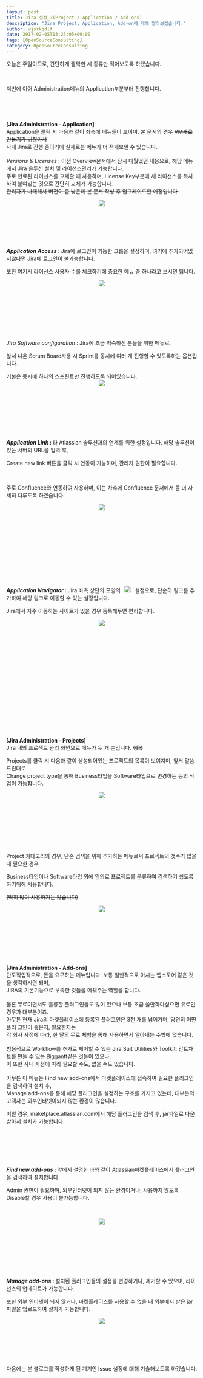 ```yaml
---
layout: post
title: Jira 설정_3(Project / Application / Add-ons)
description: "Jira Project, Application, Add-on에 대해 알아보겠습니다."
author: wjsrkqdlf
date: 2017-02-05T13:23:05+09:00
tags: [OpenSourceConsulting]
category: OpenSourceConsulting
---
```

<div class="area_view">
 <div class="tt_article_useless_p_margin">
  <p>
   오늘은 주말이므로, 간단하게 짤막한 세 종류만 적어보도록 하겠습니다.
  </p>
  <p>
   <br/>
  </p>
  <p>
   저번에 이어 Administration메뉴의 Application부분부터 진행합니다.
  </p>
  <p>
   <br/>
  </p>
  <p>
   <br/>
  </p>
  <div>
   <span>
    <b>
     [Jira Administration - Application]
    </b>
   </span>
  </div>
  <div>
   <span>
    Application을 클릭 시 다음과 같이 좌측에 메뉴들이 보이며. 본 문서의 경우
    <s>
     VM새로 만들기가 귀찮아서
    </s>
   </span>
  </div>
  <div>
   <span>
    사내 Jira로 진행 중이기에 실제로는 메뉴가 더 적게보일 수 있습니다.
   </span>
  </div>
  <div>
   <span>
    <br/>
   </span>
  </div>
  <div>
   <span>
    <i>
     Versions &amp; Licenses
    </i>
    : 이전 Overview문서에서 잠시 다뤘었던 내용으로, 해당 메뉴에서 Jira 솔루션 설치 및 라이선스관리가 가능합니다.
   </span>
  </div>
  <div>
   <span>
    주로 만료된 라이선스를 교체할 때 사용하며, License Key부분에 새 라이선스를
   </span>
   복사하여 붙여넣는 것으로 간단히 교체가 가능합니다.
  </div>
  <div>
   <s>
    관리자가 나태해서 버전이 좀 낮은데 본 문서 작성 후 업그레이드할 예정입니다.
   </s>
  </div>
  <p style="text-align: center; clear: none; float: none;">
   <span class="imageblock" style="display:inline-block;width:820px;;height:auto;max-width:100%">
    <img src="/assets/images/63/1.png"/>
   </span>
  </p>
  <p>
   <br/>
  </p>
  <p>
   <br/>
  </p>
  <p>
   <br/>
  </p>
  <div>
   <b>
    <i>
     Application Access
    </i>
    :
   </b>
   Jira에 로그인이 가능한 그룹을 설정하며, 여기에 추가되어있지않다면 Jira에 로그인이 불가능합니다.
  </div>
  <p>
  </p>
  <div>
   <span>
    또한 여기서 라이선스 사용자 수를 체크하기에 중요한 메뉴 중 하나라고 보시면 됩니다.
   </span>
  </div>
  <p style="text-align: center; clear: none; float: none;">
   <span class="imageblock" style="display:inline-block;width:820px;;height:auto;max-width:100%">
    <img src="/assets/images/63/2.png"/>
   </span>
  </p>
  <p>
   <br/>
  </p>
  <p>
   <br/>
  </p>
  <p>
   <br/>
  </p>
  <p>
   <br/>
  </p>
  <p>
   <i>
    Jira Software configuration
   </i>
   : Jira에 조금 익숙하신 분들을 위한 메뉴로,
  </p>
  <p>
   앞서 나온 Scrum Board사용 시 Sprint를 동시에 여러 개 진행할 수 있도록하는 옵션입니다.
  </p>
  <p>
   기본은 동시에 하나의 스프린트만 진행하도록 되어있습니다.
   <span class="imageblock" style="display:inline-block;width:538px;text-align: center;;height:auto;max-width:100%">
    <img src="/assets/images/63/3.png"/>
   </span>
  </p>
  <p>
   <br/>
  </p>
  <p>
   <br/>
  </p>
  <p>
   <br/>
  </p>
  <p>
   <br/>
  </p>
  <p>
   <b>
    <i>
     Application Link
    </i>
    :
   </b>
   타 Atlassian 솔루션과의 연계를 위한 설정입니다. 해당 솔루션이 있는 서버의 URL을 입력 후,
  </p>
  <p>
   Create new link 버튼을 클릭 시 연동이 가능하며, 관리자 권한이 필요합니다.
  </p>
  <p>
   <br/>
  </p>
  <p>
   주로 Confluence와 연동하여 사용하며, 이는 차후에 Confluence 문서에서 좀 더 자세히 다루도록 하겠습니다.
  </p>
  <p style="text-align: center; clear: none; float: none;">
   <span class="imageblock" style="display:inline-block;width:820px;;height:auto;max-width:100%">
    <img src="/assets/images/63/4.png"/>
   </span>
  </p>
  <p>
   <br/>
  </p>
  <p>
   <br/>
  </p>
  <p>
   <br/>
  </p>
  <p>
   <br/>
  </p>
  <p>
   <br/>
  </p>
  <p>
   <br/>
  </p>
  <p>
   <b>
    <i>
     Application Navigator
    </i>
    :
   </b>
   Jira 좌측 상단의 모양의
   <span class="imageblock" style="display:inline-block;width:30px;text-align: center;;height:auto;max-width:100%">
    <img src="/assets/images/63/5.png"/>
   </span>
   설정으로, 단순히 링크를 추가하여 해당 링크로 이동할 수 있는 설정입니다.
  </p>
  <p>
   Jira에서 자주 이동하는 사이트가 있을 경우 등록해두면 편리합니다.
  </p>
  <p style="text-align: center; clear: none; float: none;">
   <span class="imageblock" style="display:inline-block;width:820px;;height:auto;max-width:100%">
    <img src="/assets/images/63/6.png"/>
   </span>
  </p>
  <p>
   <br/>
  </p>
  <p>
   <br/>
  </p>
  <p>
   <br/>
  </p>
  <p>
   <br/>
  </p>
  <p>
   <br/>
  </p>
  <p>
   <br/>
  </p>
  <p>
   <br/>
  </p>
  <p>
   <br/>
  </p>
  <p>
   <br/>
  </p>
  <div>
   <span>
    <b>
     [Jira Administration - Projects]
    </b>
   </span>
  </div>
  <div>
   <span>
    Jira 내의 프로젝트 관리 화면으로 메뉴가 두 개 뿐입니다.
    <s>
     행복
    </s>
   </span>
  </div>
  <p>
  </p>
  <div>
   <span>
    Projects를 클릭 시 다음과 같이 생성되어있는 프로젝트의 목록이 보여지며, 앞서 말씀드린대로
   </span>
  </div>
  <div>
   <span>
    Change project type을 통해 Business타입을 Software타입으로 변경하는 등의 작업이 가능합니다.
   </span>
  </div>
  <div>
   <span>
    <p style="text-align: center; clear: none; float: none;">
     <span class="imageblock" style="display:inline-block;width:820px;;height:auto;max-width:100%">
      <img src="/assets/images/63/7.png"/>
     </span>
    </p>
    <p>
     <br/>
    </p>
    <br/>
   </span>
  </div>
  <div>
   <span>
    <br/>
   </span>
  </div>
  <div>
   <span>
    <br/>
   </span>
  </div>
  <p>
   <br/>
  </p>
  <p>
   Project 카테고리의 경우, 단순 검색을 위해 추가하는 메뉴로써 프로젝트의 갯수가 많을 때 필요한 경우
  </p>
  <p>
   Business타입이나 Software타입 외에 임의로 프로젝트를 분류하여 검색하기 쉽도록 하기위해 사용합니다.
  </p>
  <p>
   <s>
    (딱히 많이 사용하지는 않습니다)
   </s>
  </p>
  <p style="text-align: center; clear: none; float: none;">
   <span class="imageblock" style="display:inline-block;width:820px;;height:auto;max-width:100%">
    <img src="/assets/images/63/8.png"/>
   </span>
  </p>
  <p>
   <br/>
  </p>
  <p>
   <br/>
  </p>
  <p>
   <br/>
  </p>
  <p>
   <br/>
  </p>
  <div>
   <span>
    <b>
     [Jira Administration - Add-ons]
    </b>
   </span>
  </div>
  <div>
   <span>
    단도직입적으로, 돈을 요구하는 메뉴입니다. 보통 일반적으로 아시는 앱스토어 같은 것을 생각하시면 되며,
   </span>
  </div>
  <div>
   <span>
    JIRA의 기본기능으로 부족한 것들을 메꿔주는 역할을 합니다.
   </span>
  </div>
  <div>
   <span>
    <br/>
   </span>
  </div>
  <div>
   <span>
    물론 무료이면서도 훌륭한 플러그인들도 많이 있으나 보통 조금 쓸만하다싶으면 유료인 경우가 대부분이죠.
   </span>
  </div>
  <div>
   <span>
    아무튼 현재 Jira의 마켓플레이스에 등록된 플러그인은 3천 개를 넘어가며, 당연히 어떤 플러
   </span>
   그인이 좋은지, 필요한지는
  </div>
  <div>
   <span>
    각 회사 사정에 따라, 한 달의 무료 체험을 통해 사용하면서 알아내는 수밖에 없습니다.
   </span>
  </div>
  <div>
   <span>
    <br/>
   </span>
  </div>
  <div>
   <span>
    범용적으로 Workflow를 추가로 제어할 수 있는 Jira Suit Utilities와 Toolkit, 간트차트를 만들 수 있는 Biggantt같은 것들이 있으나,
   </span>
  </div>
  <div>
   <span>
    이 또한 사내 사정에 따라 필요할 수도, 없을 수도 있습니다.
   </span>
  </div>
  <div>
   <span>
    <br/>
   </span>
  </div>
  <div>
   <span>
    아무튼 이 메뉴는 Find new add-ons에서 마켓플레이스에 접속하여 필요한 플러그인을 검색하여 설치 후,
   </span>
  </div>
  <div>
   <span>
    Manage add-ons를 통해 해당 플러그인을 설정하는 구조를 가지고 있는데, 대부분의 고객사는 외부인터넷이되지 않는 환경이 많습니다.
   </span>
  </div>
  <p>
  </p>
  <div>
   <span>
    이럴 경우, maketplace.atlassian.com에서 해당 플러그인을 검색 후, jar파일로 다운받아서 설치가 가능합니다.
   </span>
  </div>
  <p>
   <br/>
  </p>
  <p>
   <br/>
  </p>
  <p>
   <br/>
  </p>
  <p>
   <b>
    <i>
     Find new add-ons
    </i>
    :
   </b>
   앞에서 설명한 바와 같이 Atlassian마켓플레이스에서 플러그인을 검색하여 설치합니다.
  </p>
  <p>
   Admin 권한이 필요하며, 외부인터넷이 되지 않는 환경이거나, 사용하지 않도록 Disable할 경우 사용이 불가능합니다.
  </p>
  <p>
   <br/>
  </p>
  <p style="text-align: center; clear: none; float: none;">
   <span class="imageblock" style="display:inline-block;width:820px;;height:auto;max-width:100%">
    <img src="/assets/images/63/9.jpg"/>
   </span>
  </p>
  <p>
   <br/>
  </p>
  <p>
   <br/>
  </p>
  <p>
   <br/>
  </p>
  <p>
   <br/>
  </p>
  <p>
   <b>
    <i>
     Manage add-ons
    </i>
    :
   </b>
   설치된 플러그인들의 설정을 변경하거나, 제거할 수 있으며, 라이선스의 업데이트가 가능합니다.
  </p>
  <p>
   또한 외부 인터넷이 되지 않거나, 마켓플레이스를 사용할 수 없을 때 외부에서 받은 jar파일을 업로드하여 설치가 가능합니다.
  </p>
  <p style="text-align: center; clear: none; float: none;">
   <span class="imageblock" style="display:inline-block;width:820px;;height:auto;max-width:100%">
    <img src="/assets/images/63/10.jpg"/>
   </span>
  </p>
  <p>
   <br/>
  </p>
  <p>
   <br/>
  </p>
  <p>
   <br/>
  </p>
  <p>
   다음에는 본 블로그를 작성하게 된 계기인 Issue 설정에 대해 기술해보도록 하겠습니다.
  </p>
  <div class="container_postbtn">
  </div>
  <div style="text-align:left; padding-top:10px;clear:both">
  </div>
 </div>
</div>
